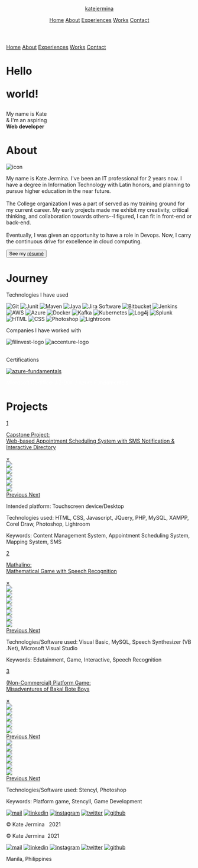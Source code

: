 <!DOCTYPE html>
<html lang="en">

<head>
    <meta charset="UTF-8" />
    <meta http-equiv="X-UA-Compatible" content="IE=edge" />
    <meta name="viewport" content="width=device-width, initial-scale=1.0" />
    <title>Kate Jermina</title>
    <link rel="shortcut icon" type="image/png" href="images/favicon.ico" />
    <meta name="description" content="Kate Jermina | Portfolio. Connect with me if you want to collaborate for projects!">
    <meta name="keywords" content="portfolio, web developer, it">
    <meta name="author" content="Kate Jermina">
    <link rel="stylesheet" href="https://maxcdn.bootstrapcdn.com/bootstrap/4.0.0/css/bootstrap.min.css" integrity="sha384-Gn5384xqQ1aoWXA+058RXPxPg6fy4IWvTNh0E263XmFcJlSAwiGgFAW/dAiS6JXm" crossorigin="anonymous">
    <link rel="stylesheet" href="css/styles.css" />
</head>

<body>
    <div class="content">
        <header>
            <div class="top-menu">
                <a href="#">
                    <p class="logo">katejermina</p>
                </a>
                <div id="menuToggle" class="menu-toggle">
                    <img src="images/icons/menu.png" alt="" class="menu-button">
                </div>
                <div class="nav-links-full">
                    <a href="#home" class="nav-link">Home</a>
                    <a href="#about" class="nav-link">About</a>
                    <a href="#work" class="nav-link">Experiences</a>
                    <a href="#history" class="nav-link">Works</a>
                    <a href="#contact" class="nav-link">Contact</a>
                </div>
            </div>
        </header>
        <div class="nav-links nav-links-off" id="nav-links">
            <a href="#home" class="nav-link">Home</a>
            <a href="#about" class="nav-link">About</a>
            <a href="#work" class="nav-link">Experiences</a>
            <a href="#history" class="nav-link">Works</a>
            <a href="#contact" class="nav-link">Contact</a>
        </div>
        <div class="content-all">
            <div class="content-index" id="home">
                <div class="index-cover">
                    <div class="index-left">
                        <div class="index-text">
                            <h1 class="index-greeting hello">Hello<br>
                                <p class="world">world!</p>
                            </h1>
                        </div>
                        <div class="index-bottom">
                            <p class="index-intro">My name is Kate <br> & I'm an aspiring <br>
                                <b class="career">Web developer</b>
                            </p>
                            <a href="#about" class="index-scroll">
                                <div class="">
                                    <i class="arrow-down"></i>
                                </div>
                            </a>
                            <a href="#" class="index-scroll-up">
                                <div class="">
                                    <i class="arrow-up"></i>
                                </div>
                            </a>
                            <a href="#" class="index-scroll-up-full">
                                <div class="">
                                    <i class="arrow-up"></i>
                                </div>
                            </a>
                        </div>
                    </div>
                </div>
                <div class="index-right">
                </div>
            </div>
            <div class="content-pages">
                <div class="content-about" id="about">
                    <div class="about-spread">
                        <h1 class="content-h1">About</h1>
                        <div class="about-container container-fluid">
                            <div class="about-me-pic">
                                <img class="about-me-icon" src="images/kate-icon-square-hover.png " alt="icon" />
                            </div>
                            <div class="about-me-text">
                                <p>
                                    My name is Kate Jermina. I've been an IT professional for 2 years now. I have a degree in Information Technology with Latin honors, and planning to pursue higher education in the near future.
                                    <br><br>The College organization I was a part of served as my training ground for my current career. My early projects made me exhibit my creativity, critical thinking, and collaboration towards others--I figured, I can fit in front-end or back-end.
                                    <br><br>Eventually, I was given an opportunity to have a role in Devops. Now, I carry the continuous drive for excellence in cloud computing.
                                </p>
                                <div class="resume-text">
                                    <button type="button" class="btn">See my <a href="/resume/Kate-Jermina-Resume" class="contact-resume">résumé</a> </button>
                                </div>
                            </div>
                        </div>
                    </div>
                </div>
                <div class="spacer-black"></div>
                <div class="content-work" id="work">
                    <div class="work-spread">
                        <h1 class="">Journey</h1>
                        <div class="work-content">
                            <div class="work-technologies">
                                <p class="work-text">
                                    Technologies I have used
                                </p>
                                <div class="tech-icons">
                                    <img class="tech-icon" src="images/icons/technologies/white/git.png" data-toggle="tooltip" title="Git">
                                    <img class="tech-icon-sm" src="images/icons/technologies/white/junit.png" data-toggle="tooltip" title="Junit">
                                    <img class="tech-icon" src="images/icons/technologies/maven.png" data-toggle="tooltip" title="Maven">
                                    <img class="tech-icon" src="images/icons/technologies/java.png" data-toggle="tooltip" title="Java">
                                    <img class="tech-icon-sm" src="images/icons/technologies/white/jira.png" data-toggle="tooltip" title="Jira Software">
                                    <img class="tech-icon-sm" src="images/icons/technologies/white/bitbucket.png" data-toggle="tooltip" title="Bitbucket">
                                    <img class="tech-icon-m" src="images/icons/technologies/white/jenkins.png" data-toggle="tooltip" title="Jenkins">
                                    <img class="tech-icon-sm" src="images/icons/technologies/white/aws.png" data-toggle="tooltip" title="AWS">
                                    <img class="tech-icon-m" src="images/icons/technologies/azure-devops.png" data-toggle="tooltip" title="Azure">
                                    <img class="tech-icon-sm" src="images/icons/technologies/docker.png" data-toggle="tooltip" title="Docker">
                                    <img class="tech-icon" src="images/icons/technologies/white/kafka.png" data-toggle="tooltip" title="Kafka">
                                    <img class="tech-icon" src="images/icons/technologies/white/kubernetes.png" data-toggle="tooltip" title="Kubernetes">
                                    <img class="tech-icon-m" src="images/icons/technologies/white/log4j.png" data-toggle="tooltip" title="Log4j">
                                    <img class="tech-icon-sm" src="images/icons/technologies/white/splunk.png" data-toggle="tooltip" title="Splunk">
                                    <img class="tech-icon" src="images/icons/technologies/white/html.png" data-toggle="tooltip" title="HTML">
                                    <img class="tech-icon" src="images/icons/technologies/white/css3.png" data-toggle="tooltip" title="CSS">
                                    <img class="tech-icon" src="images/icons/technologies/photoshop.png" data-toggle="tooltip" title="Photoshop">
                                    <img class="tech-icon" src="images/icons/technologies/lightroom.png" data-toggle="tooltip" title="Lightroom">
                                </div>
                            </div>
                            <div class="work-companies">
                                <div class="work-history">
                                    <p class="work-text">
                                        Companies I have worked with
                                    </p>
                                    <div class="company-logos">
                                        <img src="images/logos/filinvest-logo.png" alt="filinvest-logo" class="company-logo" data-toggle="tooltip" title="Filinvest Inc." />
                                        <img src="images/logos/accenture-logo.png" style="background-color: white;" alt="accenture-logo" class="company-logo" data-toggle="tooltip" title="Accenture Inc." />
                                    </div>
                                </div>
                                <br>
                                <div class="certifications">
                                    <p class="work-text">Certifications</p>
                                    <div class="cert-content">
                                        <a href="https://www.youracclaim.com/badges/a265b9d2-3033-4e81-afff-cca720e3337f/public_url"><img src="images/logos/azure-fundamentals.png" alt="azure-fundamentals" class="cert-badge" data-toggle="tooltip" title="AZ-900"></a>
                                        <p style="color: #fff;">Microsoft Certified: AZ-900 / Azure Fundamentals</p>
                                    </div>
                                </div>
                            </div>
                        </div>
                    </div>
                </div>
                <div class="spacer-black"></div>
                <div class="content-history" id="history">
                    <div class="history-spread">
                        <h1 class="content-h1">Projects</h1>
                        <div class="work-section">
                            <div class="capstone">
                                <a href="#modal-capstone">
                                    <div class="project-title">
                                        <p class="number">1</p>
                                        <p class="project-button">Capstone Project: <br> Web-based Appointment Scheduling System with SMS Notification & Interactive Directory</p>
                                    </div>
                                </a>
                                <div id="modal-capstone" class="modal">
                                    <div class="modal-content">
                                        <a href="#history" class="modal-close">&times;</a>
                                        <div id="carousel-capstone" class="carousel slide" data-ride="carousel">
                                            <div class="carousel-inner">
                                                <div class="carousel-item active">
                                                    <img class="d-block w-100" src="images/works/capstone/01.png">
                                                </div>
                                                <div class="carousel-item">
                                                    <img class="d-block w-100" src="images/works/capstone/02.png">
                                                </div>
                                                <div class="carousel-item">
                                                    <img class="d-block w-100" src="images/works/capstone/03.png">
                                                </div>
                                                <div class="carousel-item">
                                                    <img class="d-block w-100" src="images/works/capstone/06.png">
                                                </div>
                                                <div class="carousel-item">
                                                    <img class="d-block w-100" src="images/works/capstone/08.png">
                                                </div>
                                            </div>
                                            <a class="carousel-control-prev" href="#carousel-capstone" role="button" data-slide="prev">
                                                <span class="carousel-control-prev-icon" aria-hidden="true"></span>
                                                <span class="sr-only">Previous</span>
                                            </a>
                                            <a class="carousel-control-next" href="#carousel-capstone" role="button" data-slide="next">
                                                <span class="carousel-control-next-icon" aria-hidden="true"></span>
                                                <span class="sr-only">Next</span>
                                            </a>
                                        </div>
                                        <div class="project-texts">
                                            <p class="project-info">Intended platform: Touchscreen device/Desktop</p>
                                            <p class="project-info">Technologies used: HTML, CSS, Javascript, JQuery, PHP, MySQL, XAMPP, Corel Draw, Photoshop, Lightroom</p>
                                            <p class="project-info">Keywords: Content Management System, Appointment Scheduling System, Mapping System, SMS </p>
                                        </div>
                                    </div>
                                </div>
                            </div>
                            <div class="speech">
                                <a href="#modal-speech">
                                    <div class="project-title">
                                        <p class="number">2</p>
                                        <p class="project-button">Mathalino: <br> Mathematical Game with Speech Recognition</p>
                                    </div>
                                </a>
                                <div id="modal-speech" class="modal">
                                    <div class="modal-content">
                                        <a href="#history" class="modal-close">&times;</a>
                                        <div id="carousel-mathalino" class="carousel slide" data-ride="carousel">
                                            <div class="carousel-inner">
                                                <div class="carousel-item active">
                                                    <img class="d-block w-100" src="images/works/mathalino/01.PNG">
                                                </div>
                                                <div class="carousel-item">
                                                    <img class="d-block w-100" src="images/works/mathalino/02.PNG">
                                                </div>
                                                <div class="carousel-item">
                                                    <img class="d-block w-100" src="images/works/mathalino/03.PNG">
                                                </div>
                                                <div class="carousel-item">
                                                    <img class="d-block w-100" src="images/works/mathalino/07.PNG">
                                                </div>
                                                <div class="carousel-item">
                                                    <img class="d-block w-100" src="images/works/mathalino/08.PNG">
                                                </div>
                                                <div class="carousel-item">
                                                    <img class="d-block w-100" src="images/works/mathalino/12.PNG">
                                                </div>
                                                <div class="carousel-item">
                                                    <img class="d-block w-100" src="images/works/mathalino/06.PNG">
                                                </div>
                                            </div>
                                            <a class="carousel-control-prev" href="#carousel-mathalino" role="button" data-slide="prev">
                                                <span class="carousel-control-prev-icon" aria-hidden="true"></span>
                                                <span class="sr-only">Previous</span>
                                            </a>
                                            <a class="carousel-control-next" href="#carousel-mathalino" role="button" data-slide="next">
                                                <span class="carousel-control-next-icon" aria-hidden="true"></span>
                                                <span class="sr-only">Next</span>
                                            </a>
                                        </div>
                                        <p class="project-info">Technologies/Software used: Visual Basic, MySQL, Speech Synthesizer (VB .Net), Microsoft Visual Studio</p>
                                        <p class="project-info">Keywords: Edutainment, Game, Interactive, Speech Recognition </p>
                                    </div>
                                </div>
                            </div>
                            <div class="game">
                                <a href="#modal-game">
                                    <div class="project-title">
                                        <p class="number">3</p>
                                        <p class="project-button">(Non-Commercial) Platform Game: <br> Misadventures of Bakal Bote Boys</p>
                                    </div>
                                </a>
                            </div>
                            <div id="modal-game" class="modal">
                                <div class="modal-content">
                                    <a href="#history" class="modal-close">&times;</a>
                                    <div class="img-full">
                                        <div id="carousel-game" class="carousel slide" data-ride="carousel">
                                            <div class="carousel-inner">
                                                <div class="carousel-item active">
                                                    <img class="d-block w-40" src="images/works/game/01.png">
                                                </div>
                                                <div class="carousel-item">
                                                    <img class="d-block w-40" src="images/works/game/02.png">
                                                </div>
                                                <div class="carousel-item">
                                                    <img class="d-block w-40" src="images/works/game/03.png">
                                                </div>
                                                <div class="carousel-item">
                                                    <img class="d-block  w-40" src="images/works/game/04.png">
                                                </div>
                                                <div class="carousel-item">
                                                    <img class="d-block  w-40" src="images/works/game/05.png">
                                                </div>
                                            </div>
                                        </div>
                                        <a class="carousel-control-prev" href="#carousel-game" role="button" data-slide="prev">
                                            <span class="carousel-control-prev-icon" aria-hidden="true"></span>
                                            <span class="sr-only">Previous</span>
                                        </a>
                                        <a class="carousel-control-next" href="#carousel-game" role="button" data-slide="next">
                                            <span class="carousel-control-next-icon" aria-hidden="true"></span>
                                            <span class="sr-only">Next</span>
                                        </a>
                                    </div>
                                    <div class="img-device">
                                        <div id="carousel-game-device" class="carousel slide" data-ride="carousel">
                                            <div class="carousel-inner">
                                                <div class="carousel-item active">
                                                    <img class="d-block w-100" src="images/works/game/device/01.PNG">
                                                </div>
                                                <div class="carousel-item">
                                                    <img class="d-block w-100" src="images/works/game/device/05.PNG">
                                                </div>
                                                <div class="carousel-item">
                                                    <img class="d-block w-100" src="images/works/game/device/06.PNG">
                                                </div>
                                                <div class="carousel-item">
                                                    <img class="d-block w-100" src="images/works/game/device/07.PNG">
                                                </div>
                                                <div class="carousel-item">
                                                    <img class="d-block w-100" src="images/works/game/device/09.PNG">
                                                </div>
                                                <div class="carousel-item">
                                                    <img class="d-block w-100" src="images/works/game/device/10.PNG">
                                                </div>
                                            </div>
                                            <a class="carousel-control-prev" href="#carousel-game-device" role="button" data-slide="prev">
                                                <span class="carousel-control-prev-icon" aria-hidden="true"></span>
                                                <span class="sr-only">Previous</span>
                                            </a>
                                            <a class="carousel-control-next" href="#carousel-game-device" role="button" data-slide="next">
                                                <span class="carousel-control-next-icon" aria-hidden="true"></span>
                                                <span class="sr-only">Next</span>
                                            </a>
                                        </div>
                                    </div>
                                    <p class="project-info">Technologies/Software used: Stencyl, Photoshop </p>
                                    <p class="project-info">Keywords: Platform game, Stencyll, Game Development </p>
                                </div>
                            </div>
                        </div>
                    </div>
                </div>
            </div>
            <div class="bottom-page">
                <div class="content-contact" id="contact">
                    <div class="footer-device">
                        <div class="social-icons">
                            <a href="mailto:kkjermina@gmail.com"><img src="images/icons/mail.png" alt="mail" class="social-icon" /></a>
                            <a href="https://www.linkedin.com/in/katejermina/"><img src="images/icons/linkedin.png" alt="linkedin" class="social-icon" /></a>
                            <a href="https://www.instagram.com/katejermina"><img src="images/icons/instagram.png" alt="instagram" class="social-icon" /></a>
                            <a href="https://www.twitter.com/"><img src="images/icons/twitter.png" alt="twitter" class="social-icon" /></a>
                            <a href="https://www.github.com/katejermina"><img src="images/icons/github.png" alt="github" class="social-icon github" /></a>
                        </div>
                        <div class="">
                            <p class="contact-text"><span>©&nbsp</span></span>Kate Jermina&nbsp&nbsp&nbsp2021 <br></p>
                        </div>
                    </div>
                    <div class="footer-full">
                        <div class="">
                            <p><a class="credits"><span>©&nbsp</span></span>Kate Jermina</a> &nbsp2021</p>
                        </div>
                        <div class="social-icons">
                            <a href="mailto:kkjermina@gmail.com"><img src="images/icons/mail.png" alt="mail" class="social-icon" data-toggle="tooltip" title="Send a mail!" /></a>
                            <a href="https://www.linkedin.com/in/katejermina/"><img src="images/icons/linkedin.png" alt="linkedin" class="social-icon" data-toggle="tooltip" title="Linkedin" /></a>
                            <a href="https://www.instagram.com/katejermina"><img src="images/icons/instagram.png" alt="instagram" class="social-icon" data-toggle="tooltip" title="Instagram" /></a>
                            <a href="https://www.twitter.com/"><img src="images/icons/twitter.png" alt="twitter" class="social-icon" data-toggle="tooltip" title="Twitter" /></a>
                            <a href="https://www.github.com/katejermina"><img src="images/icons/github.png" alt="github" class="social-icon github" data-toggle="tooltip" title="Github" /></a>
                        </div>
                        <div class="">
                            <p class="contact-text-right">
                                Manila, Philippines
                            </p>
                        </div>
                    </div>
                </div>
            </div>
        </div>
    </div>
    </div>
    <script src="path/to/smooth-scroll.polyfills.min.js "></script>
    <script src="https://code.jquery.com/jquery-3.2.1.slim.min.js" integrity="sha384-KJ3o2DKtIkvYIK3UENzmM7KCkRr/rE9/Qpg6aAZGJwFDMVNA/GpGFF93hXpG5KkN" crossorigin="anonymous"></script>
    <script src="https://cdnjs.cloudflare.com/ajax/libs/popper.js/1.12.9/umd/popper.min.js" integrity="sha384-ApNbgh9B+Y1QKtv3Rn7W3mgPxhU9K/ScQsAP7hUibX39j7fakFPskvXusvfa0b4Q" crossorigin="anonymous"></script>
    <script src="https://maxcdn.bootstrapcdn.com/bootstrap/4.0.0/js/bootstrap.min.js" integrity="sha384-JZR6Spejh4U02d8jOt6vLEHfe/JQGiRRSQQxSfFWpi1MquVdAyjUar5+76PVCmYl" crossorigin="anonymous"></script>
    <script type="text/javascript " src="vendors/scrolloverflow.min.js "></script>
    <script>
        let dropdownBtn = document.querySelector('.menu-toggle');
        let menuContent = document.querySelector('.nav-links');
        dropdownBtn.addEventListener('click', () => {
            if (menuContent.style.display === "none") {
                menuContent.style.position = "absolute";
                menuContent.style.display = "grid";
            } else {
                menuContent.style.position = "relative";
                menuContent.style.display = "none";

            }
        })
        let scrollUp = document.querySelector('.index-scroll-up');
        let scrollUpFull = document.querySelector('.index-scroll-up-full');
        window.onscroll = function () { scrollFunction() };
        function scrollFunction() {
            if ((document.body.scrollTop > 100 || document.documentElement.scrollTop > 100) && document.documentElement.clientWidth < 501) {
                scrollUp.style.display = "inherit";
                scrolllUpFull.style.display = "none";
            } else {
                scrollUp.style.display = "none";
                scrollUpFull.style.display = "none";
            }

            if ((document.body.scrollTop > 600 || document.documentElement.scrollTop > 600) && document.documentElement.clientWidth > 510) {
                scrollUp.style.display = "none";
                scrollUpFull.style.display = "inherit";
            } else {
                scrollUp.style.display = "none";
                scrollUpFull.style.display = "none";
            }
        }
    </script>
    <!-- <script>
        var scroll = new SmoothScroll('a[href*="# "]');
    </script> -->

</body>
</html>
